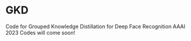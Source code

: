 # GKD
Code for Grouped Knowledge Distillation for Deep Face Recognition AAAI 2023
Codes will come soon!
